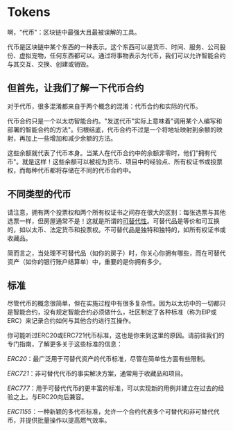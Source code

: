 # Tokens
啊，"代币"：区块链中最强大且最被误解的工具。

代币是区块链中某个东西的一种表示。这个东西可以是货币、时间、服务、公司股份、虚拟宠物，任何东西都可以。通过将事物表示为代币，我们可以允许智能合约与其交互、交换、创建或销毁。

## 但首先，让我们了解一下代币合约
对于代币，很多混淆都来自于两个概念的混淆：代币合约和实际的代币。

代币合约只是一个以太坊智能合约。"发送代币"实际上意味着"调用某个人编写和部署的智能合约的方法"。归根结底，代币合约不过是一个将地址映射到余额的映射，再加上一些增加和减少余额的方法。

这些余额就代表了代币本身。当某人在代币合约中的余额非零时，他们"拥有代币"。就是这样！这些余额可以被视为货币、项目中的经验点、所有权证书或投票权，而每种代币都将存储在不同的代币合约中。

## 不同类型的代币
请注意，拥有两个投票权和两个所有权证书之间存在很大的区别：每张选票与其他选票一样，但房屋通常不是！这就是所谓的[可替代性](https://en.wikipedia.org/wiki/Fungibility)。可替代品是等价和可互换的，如以太币、法定货币和投票权。不可替代品是独特和独特的，如所有权证书或收藏品。

简而言之，当处理不可替代品（如你的房子）时，你关心你拥有哪些，而在可替代资产（如你的银行账户结算单）中，重要的是你拥有多少。

## 标准
尽管代币的概念很简单，但在实施过程中有很多复杂性。因为以太坊中的一切都只是智能合约，没有规定智能合约必须做什么，社区制定了各种标准（称为EIP或ERC）来记录合约如何与其他合约进行互操作。

你可能听过ERC20或ERC721代币标准，这也是你来到这里的原因。请前往我们的专门指南，了解更多关于这些标准的信息：

*ERC20*：最广泛用于可替代资产的代币标准，尽管在简单性方面有些限制。

*ERC721*：非可替代代币的事实解决方案，通常用于收藏品和项目。

*ERC777*：用于可替代代币的更丰富的标准，可以实现新的用例并建立在过去的经验之上。与ERC20向后兼容。

*ERC1155*：一种新颖的多代币标准，允许一个合约代表多个可替代和非可替代代币，并提供批量操作以提高燃气效率。